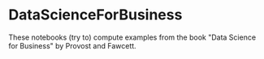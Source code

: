 # DataScienceForBusiness
These notebooks (try to) compute examples from the book "Data Science for Business" by Provost and Fawcett.
